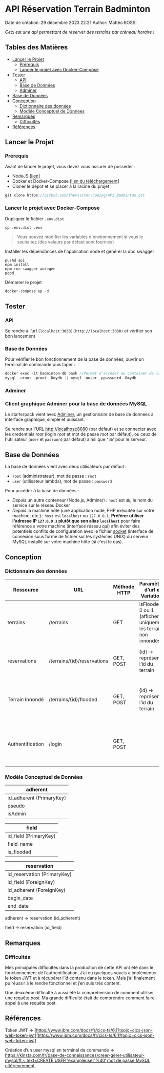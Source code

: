 # API Réservation Terrain Badminton

Date de création: 29 décembre 2023 22:21
Author: Mattéo ROSSI

*Ceci est une api permettant de réserver des terrains par créneau horaire !*

## Tables des Matières

- [Lancer le Projet](#lancer-le-projet)
  - [Prérequis](#prérequis)
  - [Lancer le projet avec Docker-Compose](#lancer-le-projet-avec-docker-compose)
- [Tester](#tester)
  - [API](#api)
  - [Base de Données](#base-de-données)
  - [Adminer](#adminer)
- [Base de Données](#base-de-données-1)
- [Conception](#conception)
  - [Dictionnaire des données](#dictionnaire-des-données)
  - [Modèle Conceptuel de Données](#modèle-conceptuel-de-données)
- [Remarques](#remarques)
  - [Difficultés](#difficultés)
- [Références](#références)

## Lancer le Projet

### Prérequis

Avant de lancer le projet, vous devez vous assurer de posséder :

- NodeJS [[lien](https://nodejs.org/en)]
- Docker et Docker-Compose [[lien du téléchargement](https://www.docker.com/get-started/)]
- Cloner le dépot et se placer à la racine du projet

```jsx
git clone https://github.com/TheVisitor-coding/API_Badminton.git
```

### **Lancer le projet avec Docker-Compose**

Dupliquer le fichier `.env.dist`

```
cp .env.dist .env
```

> Vous pouvez modifier les variables d'environnement si vous le souhaitez (des valeurs par défaut sont fournies)
> 

Installer les dépendances de l'application node et générer la doc swagger

```
pushd api
npm install
npm run swagger-autogen
popd
```

Démarrer le projet

```jsx
docker-compose up -d
```

## Tester

### API

Se rendre à l’url `[localhost:3030](http://localhost:3030)` et vérifier son bon lancement

### Base de Données

Pour vérifier le bon fonctionnement de la base de données, ouvrir un terminal de commande puis taper : 

```jsx
docker exec -it badminton-db bash //Permet d'accéder au container de la bdd
mysql -uroot -proot -Dmydb || mysql -uuser -ppassword -Dmydb
```

### Adminer

### Client graphique Adminer pour la base de données MySQL

Le starterpack vient avec [Adminer](https://www.adminer.org/), un gestionnaire de base de données à interface graphique, simple et puissant.

Se rendre sur l'URL [http://localhost:8080](http://localhost:5003/) (par défaut) et se connecter avec les credentials *root* (login *root* et mot de passe *root* par défaut), ou ceux de l'utilisateur (`user` et `password` par défaut) ainsi que `‘db`’ pour le serveur.

## Base de Données

La base de données vient avec deux utilisateurs par défaut :

- `root` (administrateur), mot de passe : `root`
- `user` (utilisateur lambda), mot de passe : `password`

Pour accéder à la base de données :

- *Depuis* un autre conteneur (Node.js, Adminer) : `host` est `db`, le nom du service sur le réseau Docker
- *Depuis* la machine hôte (une application node, PHP exécutée sur votre machine, etc.) : `host` est `localhost` ou `127.0.0.1`. **Préférer utiliser l'adresse IP `127.0.0.1` plutôt que son alias `localhost`** pour faire référence à votre machine (interface réseau qui) afin éviter des potentiels conflits de configuration avec le fichier [socket](https://www.jetbrains.com/help/datagrip/how-to-connect-to-mysql-with-unix-sockets.html) (interface de connexion sous forme de fichier sur les systèmes UNIX) du serveur MySQL installé sur votre machine hôte (si c'est le cas).

## Conception

### Dictionnaire des données

| Ressource | URL | Méthode HTTP | Paramètres d’url et Variations | Commentaires |
| --- | --- | --- | --- | --- |
| terrains | /terrains | GET | isFlooded = 0 ou 1 (afficher uniquement les terrains non innondés) | Aucune contrainte |
| réservations | /terrains/{id}/reservations | GET, POST | {id} → représente l’id du terrain | N’est autorisé à y accéder uniquement les personnes authentifiés.  |
| Terrain Innondé | /terrains/{id}/flooded | GET, POST | {id} → représente l’id du terrain | N’est autorisé à modifier l’état d’un terrain uniquement les personnes administrateur |
| Authentification | /login | GET, POST |  | Quand une personne s’authentifie elle se voit attribuer un token JWT temporaire |

### Modèle Conceptuel de Données

| adherent |
| --- |
| id_adherent (PrimaryKey) |
| pseudo |
| isAdmin |

| field |
| --- |
| id_field (PrimaryKey) |
| field_name |
| is_flooded |

| reservation |
| --- |
| id_reservation (PrimaryKey) |
| id_field (ForeignKey) |
| id_adherent (ForeignKey) |
| begin_date |
| end_date |

adherent → reservation (id_adherent)

field → reservation (id_field)

## Remarques

### Difficultés

Mes principales difficultés dans la production de cette API ont été dans le fonctionnement de l’authentification. J’ai eu quelques soucis à implémenter le token JWT et à récupérer l’id contenu dans le token. Mais j’ai finalement pu réussir à le rendre fonctionnel et j’en suis très content.

Une deuxième difficulté à aussi été la compréhension de comment utiliser une requête *post.* Ma grande difficulté était de comprendre comment faire appel à une requête post.

## Références

Token JWT  ⇒ [https://www.ibm.com/docs/fr/cics-ts/6.1?topic=cics-json-web-token-jwt](https://www.ibm.com/docs/fr/cics-ts/6.1?topic=cics-json-web-token-jwt)

Création d’un user mysql en terminal de commande ⇒ [https://kinsta.com/fr/base-de-connaissances/creer-gerer-utilisateur-mysql/#:~:text=CREATE USER 'exampleuser'%40',mot de passe MySQL ultérieurement](https://kinsta.com/fr/base-de-connaissances/creer-gerer-utilisateur-mysql/#:~:text=CREATE%20USER%20%27exampleuser%27%40%27,mot%20de%20passe%20MySQL%20ult%C3%A9rieurement).
